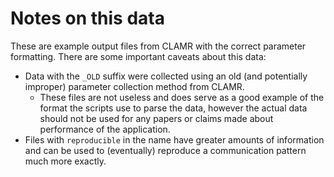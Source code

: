 # Notes on this data
These are example output files from CLAMR with the correct parameter formatting.
There are some important caveats about this data:
- Data with the `_OLD` suffix were collected using an old (and potentially improper) parameter collection method from CLAMR.
  - These files are not useless and does serve as a good example of the format the scripts use to parse the data, however the actual data should not be used for any papers or claims made about performance of the application.
- Files with `reproducible` in the name have greater amounts of information and can be used to (eventually) reproduce a communication pattern much more exactly.
